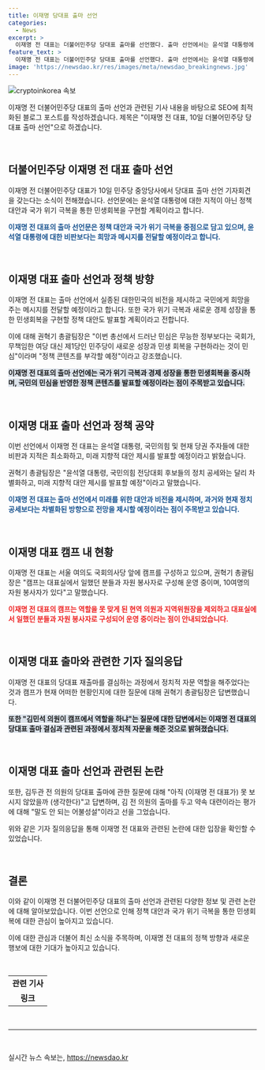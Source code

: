 ```yaml
---
title: 이재명 당대표 출마 선언
categories:
  - News
excerpt: >
  이재명 전 대표는 더불어민주당 당대표 출마를 선언했다. 출마 선언에서는 윤석열 대통령에 대한 지적이 아닌 정책 대안에 중점을 두고 국가 위기 극복과 경제 성장을 통한 민생 회복을 약속했다. 이에 대한 후보 캠프 총괄팀장은 무능한 정부나 무책임한 여당보다는 새로운 성장과 민생 회복을 구현하라는 국민의 뜻을 받아들일 것이라 강조했다. 권혁기 총괄팀장은 또한 이 전 대표가 국민의힘에 대한 비판과 지적을 피하고, 미래 지향적 대안을 제시할 예정이며 김두관 전 의원의 출마를 어불성설이라고 거부했다.
feature_text: >
  이재명 전 대표는 더불어민주당 당대표 출마를 선언했다. 출마 선언에서는 윤석열 대통령에 대한 지적이 아닌 정책 대안에 중점을 두고 국가 위기 극복과 경제 성장을 통한 민생 회복을 약속했다. 이에 대한 후보 캠프 총괄팀장은 무능한 정부나 무책임한 여당보다는 새로운 성장과 민생 회복을 구현하라는 국민의 뜻을 받아들일 것이라 강조했다. 권혁기 총괄팀장은 또한 이 전 대표가 국민의힘에 대한 비판과 지적을 피하고, 미래 지향적 대안을 제시할 예정이며 김두관 전 의원의 출마를 어불성설이라고 거부했다.
image: 'https://newsdao.kr/res/images/meta/newsdao_breakingnews.jpg'
---
```


<p><img src="https://newsdao.kr/res/images/meta/newsdao_breakingnews.jpg" alt="cryptoinkorea 속보" /></p>

<p>이재명 전 더불어민주당 대표의 출마 선언과 관련된 기사 내용을 바탕으로 SEO에 최적화된 블로그 포스트를 작성하겠습니다. 제목은 "이재명 전 대표, 10일 더불어민주당 당대표 출마 선언"으로 하겠습니다.</p>

<p data-ke-size="size16">&nbsp;</p>

<h2 data-ke-size="size26">더불어민주당 이재명 전 대표 출마 선언</h2>

<p>이재명 전 더불어민주당 대표가 10일 민주당 중앙당사에서 당대표 출마 선언 기자회견을 갖는다는 소식이 전해졌습니다. 선언문에는 윤석열 대통령에 대한 지적이 아닌 정책 대안과 국가 위기 극복을 통한 민생회복을 구현할 계획이라고 합니다.</p>

<p><b><span style="color: #1a5490;">이재명 전 대표의 출마 선언문은 정책 대안과 국가 위기 극복을 중점으로 담고 있으며, 윤석열 대통령에 대한 비판보다는 희망과 메시지를 전달할 예정이라고 합니다.</span></b></p>

<p data-ke-size="size16">&nbsp;</p>

<h2 data-ke-size="size22">이재명 대표 출마 선언과 정책 방향</h2>

<p>이재명 전 대표는 출마 선언에서 실종된 대한민국의 비전을 제시하고 국민에게 희망을 주는 메시지를 전달할 예정이라고 합니다. 또한 국가 위기 극복과 새로운 경제 성장을 통한 민생회복을 구현할 정책 대안도 발표할 계획이라고 전합니다.</p>

<p>이에 대해 권혁기 총괄팀장은 "이번 총선에서 드러난 민심은 무능한 정부보다는 국회가, 무책임한 여당 대신 제1당인 민주당이 새로운 성장과 민생 회복을 구현하라는 것이 민심"이라며 "정책 콘텐츠를 부각할 예정"이라고 강조했습니다.</p>

<p><b><span style="background-color: #21538527;">이재명 전 대표의 출마 선언에는 국가 위기 극복과 경제 성장을 통한 민생회복을 중시하며, 국민의 민심을 반영한 정책 콘텐츠를 발표할 예정이라는 점이 주목받고 있습니다.</span></b></p>

<p data-ke-size="size16">&nbsp;</p>

<h2 data-ke-size="size22">이재명 대표 출마 선언과 정책 공약</h2>

<p>이번 선언에서 이재명 전 대표는 윤석열 대통령, 국민의힘 및 현재 당권 주자들에 대한 비판과 지적은 최소화하고, 미래 지향적 대안 제시를 발표할 예정이라고 밝혔습니다.</p>

<p>권혁기 총괄팀장은 "윤석열 대통령, 국민의힘 전당대회 후보들의 정치 공세와는 달리 차별화하고, 미래 지향적 대안 제시를 발표할 예정"이라고 말했습니다.</p>

<p><b><span style="color: #1a5490;">이재명 전 대표는 출마 선언에서 미래를 위한 대안과 비전을 제시하며, 과거와 현재 정치 공세보다는 차별화된 방향으로 전망을 제시할 예정이라는 점이 주목받고 있습니다.</span></b></p>

<p data-ke-size="size16">&nbsp;</p>

<h2 data-ke-size="size22">이재명 대표 캠프 내 현황</h2>

<p>이재명 전 대표는 서울 여의도 국회의사당 앞에 캠프를 구성하고 있으며, 권혁기 총괄팀장은 "캠프는 대표실에서 일했던 분들과 자원 봉사자로 구성해 운영 중이며, 10여명의 자원 봉사자가 있다"고 말했습니다.</p>

<p><b><span style="color: #ee2323;">이재명 전 대표의 캠프는 역할을 못 맞게 된 현역 의원과 지역위원장을 제외하고 대표실에서 일했던 분들과 자원 봉사자로 구성되어 운영 중이라는 점이 안내되었습니다.</span></b></p>

<p data-ke-size="size16">&nbsp;</p>

<h2 data-ke-size="size22">이재명 대표 출마와 관련한 기자 질의응답</h2>

<p>이재명 전 대표의 당대표 재출마를 결심하는 과정에서 정치적 자문 역할을 해주었다는 것과 캠프가 현재 어떠한 현황인지에 대한 질문에 대해 권혁기 총괄팀장은 답변했습니다.</p>

<p><b><span style="background-color: #21538527;">또한 "김민석 의원이 캠프에서 역할을 하냐"는 질문에 대한 답변에서는 이재명 전 대표의 당대표 출마 결심과 관련된 과정에서 정치적 자문을 해준 것으로 밝혀졌습니다.</span></b></p>

<p data-ke-size="size16">&nbsp;</p>

<h2 data-ke-size="size22">이재명 대표 출마 선언과 관련된 논란</h2>

<p>또한, 김두관 전 의원의 당대표 출마에 관한 질문에 대해 "아직 (이재명 전 대표가) 못 보시지 않았을까 (생각한다)"고 답변하며, 김 전 의원의 출마를 두고 약속 대련이라는 평가에 대해 "말도 안 되는 어불성설"이라고 선을 그었습니다.</p>

<p>위와 같은 기자 질의응답을 통해 이재명 전 대표와 관련된 논란에 대한 입장을 확인할 수 있었습니다.</p>

<p data-ke-size="size16">&nbsp;</p>

<h2 data-ke-size="size22">결론</h2>

<p>이와 같이 이재명 전 더불어민주당 대표의 출마 선언과 관련된 다양한 정보 및 관련 논란에 대해 알아보았습니다. 이번 선언으로 인해 정책 대안과 국가 위기 극복을 통한 민생회복에 대한 관심이 높아지고 있습니다.</p>

<p>이에 대한 관심과 더불어 최신 소식을 주목하며, 이재명 전 대표의 정책 방향과 새로운 행보에 대한 기대가 높아지고 있습니다.</p>

<p data-ke-size="size16">&nbsp;</p>

<table>
<tbody>
<tr>
<td style="text-align: center; height: 17px;"><b>관련 기사</b></td>
</tr>
<tr>
<td style="text-align: center; height: 17px;"><b>링크</b></td>
</tr>
</tbody>
</table>

<p data-ke-size="size16">&nbsp;</p>

<hr>

<p data-ke-size="size16">&nbsp;</p>
실시간 뉴스 속보는, <a href="https://newsdao.kr" rel="dofollow">https://newsdao.kr</a>


